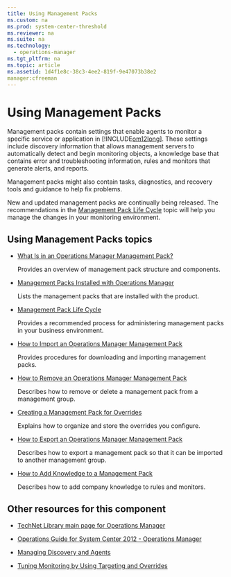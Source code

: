 ```yaml
---
title: Using Management Packs
ms.custom: na
ms.prod: system-center-threshold
ms.reviewer: na
ms.suite: na
ms.technology: 
  - operations-manager
ms.tgt_pltfrm: na
ms.topic: article
ms.assetid: 1d4f1e8c-38c3-4ee2-819f-9e47073b38e2
manager:cfreeman
---
```

# Using Management Packs
Management packs contain settings that enable agents to monitor a specific service or application in [!INCLUDE[om12long](../../om/manage/includes/om12long_md.md)]. These settings include discovery information that allows management servers to automatically detect and begin monitoring objects, a knowledge base that contains error and troubleshooting information, rules and monitors that generate alerts, and reports.  
  
Management packs might also contain tasks, diagnostics, and recovery tools and guidance to help fix problems.  
  
New and updated management packs are continually being released. The recommendations in the [Management Pack Life Cycle](../../om/manage/Management-Pack-Life-Cycle.md) topic will help you manage the changes in your monitoring environment.  
  
## Using Management Packs topics  
  
-   [What Is in an Operations Manager Management Pack?](../../om/manage/What-Is-in-an-Operations-Manager-Management-Pack-.md)  
  
    Provides an overview of management pack structure and components.  
  
-   [Management Packs Installed with Operations Manager](../../om/manage/Management-Packs-Installed-with-Operations-Manager.md)  
  
    Lists the management packs that are installed with the product.  
  
-   [Management Pack Life Cycle](../../om/manage/Management-Pack-Life-Cycle.md)  
  
    Provides a recommended process for administering management packs in your business environment.  
  
-   [How to Import an Operations Manager Management Pack](../../om/manage/How-to-Import-an-Operations-Manager-Management-Pack.md)  
  
    Provides procedures for downloading and importing management packs.  
  
-   [How to Remove an Operations Manager Management Pack](../../om/manage/How-to-Remove-an-Operations-Manager-Management-Pack.md)  
  
    Describes how to remove or delete a management pack from a management group.  
  
-   [Creating a Management Pack for Overrides](../../om/manage/Creating-a-Management-Pack-for-Overrides.md)  
  
    Explains how to organize and store the overrides you configure.  
  
-   [How to Export an Operations Manager Management Pack](../../om/manage/How-to-Export-an-Operations-Manager-Management-Pack.md)  
  
    Describes how to export a management pack so that it can be imported to another management group.  
  
-   [How to Add Knowledge to a Management Pack](../../om/manage/How-to-Add-Knowledge-to-a-Management-Pack.md)  
  
    Describes how to add company knowledge to rules and monitors.  
  
## Other resources for this component  
  
-   [TechNet Library main page for Operations Manager](http://go.microsoft.com/fwlink/p/?LinkId=223634)  
  
-   [Operations Guide for System Center 2012 - Operations Manager](../../om/manage/Operations-Guide-for-System-Center-2012---Operations-Manager.md)  
  
-   [Managing Discovery and Agents](../Topic/Managing%20Discovery%20and%20Agents.md)  
  
-   [Tuning Monitoring by Using Targeting and Overrides](../../om/manage/Tuning-Monitoring-by-Using-Targeting-and-Overrides.md)  
  
